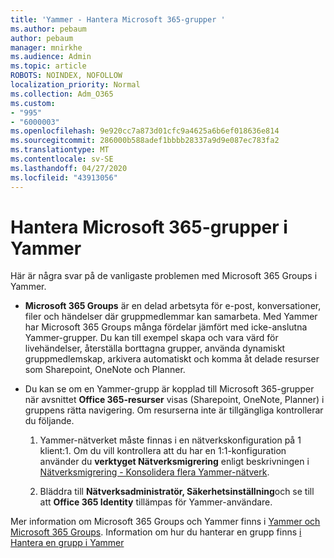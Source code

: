 ```yaml
---
title: 'Yammer - Hantera Microsoft 365-grupper '
ms.author: pebaum
author: pebaum
manager: mnirkhe
ms.audience: Admin
ms.topic: article
ROBOTS: NOINDEX, NOFOLLOW
localization_priority: Normal
ms.collection: Adm_O365
ms.custom:
- "995"
- "6000003"
ms.openlocfilehash: 9e920cc7a873d01cfc9a4625a6b6ef018636e814
ms.sourcegitcommit: 286000b588adef1bbbb28337a9d9e087ec783fa2
ms.translationtype: MT
ms.contentlocale: sv-SE
ms.lasthandoff: 04/27/2020
ms.locfileid: "43913056"
---
```

# <a name="manage-microsoft-365-groups-in-yammer"></a>Hantera Microsoft 365-grupper i Yammer

Här är några svar på de vanligaste problemen med Microsoft 365 Groups i Yammer.

* **Microsoft 365 Groups** är en delad arbetsyta för e-post, konversationer, filer och händelser där gruppmedlemmar kan samarbeta. Med Yammer har Microsoft 365 Groups många fördelar jämfört med icke-anslutna Yammer-grupper. Du kan till exempel skapa och vara värd för livehändelser, återställa borttagna grupper, använda dynamiskt gruppmedlemskap, arkivera automatiskt och komma åt delade resurser som Sharepoint, OneNote och Planner.

* Du kan se om en Yammer-grupp är kopplad till Microsoft 365-grupper när avsnittet **Office 365-resurser** visas (Sharepoint, OneNote, Planner) i gruppens rätta navigering. Om resurserna inte är tillgängliga kontrollerar du följande.

  1. Yammer-nätverket måste finnas i en nätverkskonfiguration på 1 klient:1. Om du vill kontrollera att du har en 1:1-konfiguration använder du **verktyget Nätverksmigrering** enligt beskrivningen i [Nätverksmigrering - Konsolidera flera Yammer-nätverk](https://docs.microsoft.com/yammer/configure-your-yammer-network/consolidate-multiple-yammer-networks).

  2. Bläddra till **Nätverksadministratör, Säkerhetsinställning**och se till att **Office 365 Identity** tillämpas för Yammer-användare.

Mer information om Microsoft 365 Groups och Yammer finns i [Yammer och Microsoft 365 Groups](https://docs.microsoft.com/yammer/manage-yammer-groups/yammer-and-office-365-groups). Information om hur du hanterar en grupp finns [i Hantera en grupp i Yammer](https://support.office.com/article/Manage-a-group-in-Yammer-6e05c6d6-5548-4c88-89cd-e6757a514ef2)

